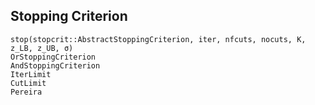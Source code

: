 ## Stopping Criterion

```@docs
stop(stopcrit::AbstractStoppingCriterion, iter, nfcuts, nocuts, K, z_LB, z_UB, σ)
OrStoppingCriterion
AndStoppingCriterion
IterLimit
CutLimit
Pereira
```
